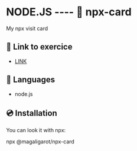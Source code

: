 # NODE.JS ---- 📇 npx-card

My npx visit card

## 🔗 Link to exercice

* [LINK](https://github.com/becodeorg/LIE-Hamilton-4.25/tree/master/01-main-course/03-the-mountain/03b-npxcard)

## 🔧 Languages 

* node.js

## 💿 Installation

You can look it with npx:

npx @magaligarot/npx-card